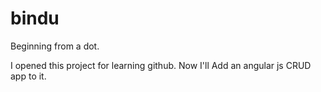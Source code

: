 # bindu
Beginning from a dot.

I opened this project for learning github. 
Now I'll Add an angular js CRUD app to it.
